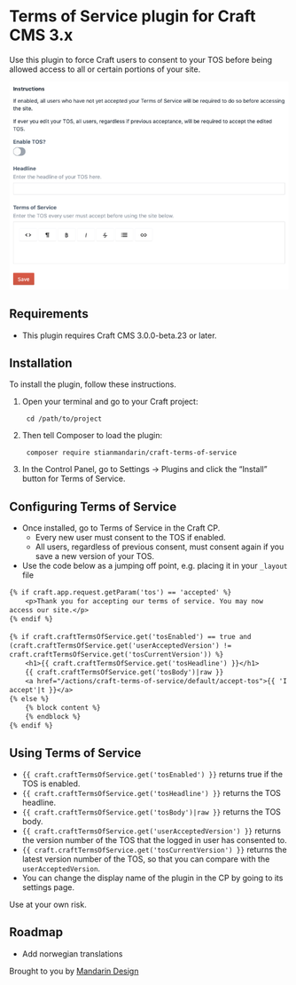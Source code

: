 # Terms of Service plugin for Craft CMS 3.x

Use this plugin to force Craft users to consent to your TOS before being allowed access to all or certain portions of your site.

![Screenshot](resources/img/cp.png)

## Requirements

* This plugin requires Craft CMS 3.0.0-beta.23 or later.

## Installation

To install the plugin, follow these instructions.

1. Open your terminal and go to your Craft project:

        cd /path/to/project

2. Then tell Composer to load the plugin:

        composer require stianmandarin/craft-terms-of-service

3. In the Control Panel, go to Settings → Plugins and click the “Install” button for Terms of Service.

## Configuring Terms of Service

* Once installed, go to Terms of Service in the Craft CP.
  * Every new user must consent to the TOS if enabled.
  * All users, regardless of previous consent, must consent again if you save a new version of your TOS. 
* Use the code below as a jumping off point, e.g. placing it in your `_layout` file

```
{% if craft.app.request.getParam('tos') == 'accepted' %}
    <p>Thank you for accepting our terms of service. You may now access our site.</p>
{% endif %}

{% if craft.craftTermsOfService.get('tosEnabled') == true and (craft.craftTermsOfService.get('userAcceptedVersion') != craft.craftTermsOfService.get('tosCurrentVersion')) %}
    <h1>{{ craft.craftTermsOfService.get('tosHeadline') }}</h1>
    {{ craft.craftTermsOfService.get('tosBody')|raw }}
    <a href="/actions/craft-terms-of-service/default/accept-tos">{{ 'I accept'|t }}</a>
{% else %}
    {% block content %}
    {% endblock %}
{% endif %}
```

## Using Terms of Service

* `{{ craft.craftTermsOfService.get('tosEnabled') }}` returns true if the TOS is enabled.
* `{{ craft.craftTermsOfService.get('tosHeadline') }}` returns the TOS headline.
* `{{ craft.craftTermsOfService.get('tosBody')|raw }}` returns the TOS body.
* `{{ craft.craftTermsOfService.get('userAcceptedVersion') }}` returns the version number of the TOS that the logged in user has consented to.
* `{{ craft.craftTermsOfService.get('tosCurrentVersion') }}` returns the latest version number of the TOS, so that you can compare with the `userAcceptedVersion`.
* You can change the display name of the plugin in the CP by going to its settings page.

Use at your own risk.

## Roadmap

* Add norwegian translations

Brought to you by [Mandarin Design](https://mandarindesign.no)
